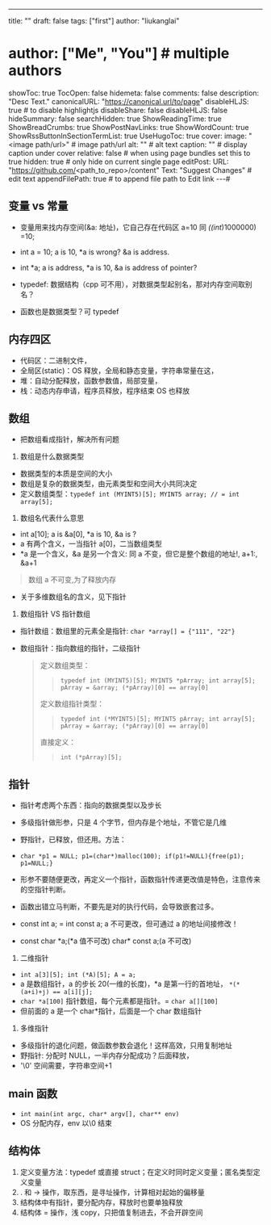 ---
title: ""
draft: false
tags: ["first"]
author: "liukanglai"
# author: ["Me", "You"] # multiple authors
showToc: true
TocOpen: false
hidemeta: false
comments: false
description: "Desc Text."
canonicalURL: "https://canonical.url/to/page"
disableHLJS: true # to disable highlightjs
disableShare: false
disableHLJS: false
hideSummary: false
searchHidden: true
ShowReadingTime: true
ShowBreadCrumbs: true
ShowPostNavLinks: true
ShowWordCount: true
ShowRssButtonInSectionTermList: true
UseHugoToc: true
cover:
    image: "<image path/url>" # image path/url
    alt: "<alt text>" # alt text
    caption: "<text>" # display caption under cover
    relative: false # when using page bundles set this to true
    hidden: true # only hide on current single page
editPost:
    URL: "https://github.com/<path_to_repo>/content"
    Text: "Suggest Changes" # edit text
    appendFilePath: true # to append file path to Edit link
---#

## 变量 vs 常量

- 变量用来找内存空间(&a: 地址)，它自己存在代码区 a=10 同 _((int_)1000000) =10;

- int a = 10; a is 10, \*a is wrong? &a is address.
- int \*a; a is address, \*a is 10, &a is address of pointer?

- typedef: 数据结构（cpp 可不用），对数据类型起别名，那对内存空间取别名？
- 函数也是数据类型？可 typedef

## 内存四区

- 代码区：二进制文件，
- 全局区(static)：OS 释放，全局和静态变量，字符串常量在这，
- 堆：自动分配释放，函数参数值，局部变量，
- 栈：动态内存申请，程序员释放，程序结束 OS 也释放

## 数组

- 把数组看成指针，解决所有问题

1. 数组是什么数据类型

- 数据类型的本质是空间的大小
- 数组是复杂的数据类型，由元素类型和空间大小共同决定
- 定义数组类型：`typedef int (MYINT5)[5]; MYINT5 array; // = int array[5];`

1. 数组名代表什么意思

- int a[10]; a is &a[0], \*a is 10, &a is ?
- a 有两个含义，一当指针 a[0]，二当数组类型
- \*a 是一个含义，&a 是另一个含义: 同 a 不变，但它是整个数组的地址!, a+1:, &a+1

> 数组 a 不可变,为了释放内存

- 关于多维数组名的含义，见下指针

1. 数组指针 VS 指针数组

- 指针数组：数组里的元素全是指针: `char *array[] = {"111", "22"}`
- 数组指针：指向数组的指针，二级指针

  > 定义数组类型：
  >
  > > `typedef int (MYINT5)[5]; MYINT5 *pArray; int array[5]; pArray = &array; (*pArray)[0] == array[0]`
  >
  > 定义数组指针类型：
  >
  > > `typedef int (*MYINT5)[5]; MYINT5 pArray; int array[5]; pArray = &array; (*pArray)[0] == array[0]`
  >
  > 直接定义：
  >
  > > `int (*pArray)[5];`

## 指针

- 指针考虑两个东西：指向的数据类型以及步长

- 多级指针做形参，只是 4 个字节，但内存是个地址，不管它是几维
- 野指针，已释放，但还用。方法：
- `char *p1 = NULL; p1=(char*)malloc(100); if(p1!=NULL){free(p1); p1=NULL;}`

- 形参不要随便更改，再定义一个指针，函数指针传递更改值是特色，注意传来的空指针判断。
- 函数出错立马判断，不要先是对的执行代码，会导致嵌套过多。

- const int a; = int const a; a 不可更改，但可通过 a 的地址间接修改！
- const char *a;(*a 值不可改) char\* const a;(a 不可改)

1. 二维指针

- `int a[3][5]; int (*A)[5]; A = a;`
- a 是数组指针，a 的步长 20(一维的长度)，\*a 是第一行的首地址， `*(*(a+i)+j) == a[i][j];`
- `char *a[100]` 指针数组，每个元素都是指针。= `char a[][100]`
- 但前面的 a 是一个 char\*指针，后面是一个 char 数组指针

1. 多维指针

- 多级指针的退化问题，做函数参数会退化！这样高效，只用复制地址
- 野指针: 分配时 NULL，一半内存分配成功？后面释放，
- '\0' 空间需要，字符串空间+1

## main 函数

- `int main(int argc, char* argv[], char** env)`
- OS 分配内存，env 以\0 结束

## 结构体

1. 定义变量方法：typedef 或直接 struct；在定义时同时定义变量；匿名类型定义变量
1. . 和 -> 操作，取东西，是寻址操作，计算相对起始的偏移量
1. 结构体中有指针，要分配内存，释放时也要单独释放
1. 结构体 = 操作，浅 copy，只把值复制进去，不会开辟空间
